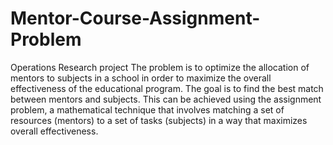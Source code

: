 # Mentor-Course-Assignment-Problem
Operations Research project
The problem is to optimize the allocation of mentors to subjects in a school in order to maximize
the overall effectiveness of the educational program. The goal is to find the best match between
mentors and subjects. This can be achieved using the assignment problem, a mathematical
technique that involves matching a set of resources (mentors) to a set of tasks (subjects) in a way
that maximizes overall effectiveness.
